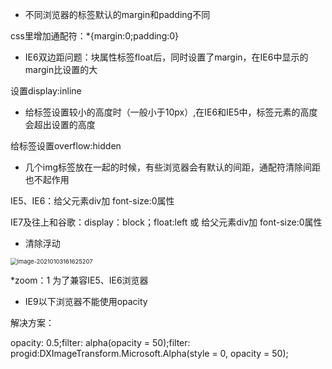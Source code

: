 * 不同浏览器的标签默认的margin和padding不同

css里增加通配符：*{margin:0;padding:0}

* IE6双边距问题：块属性标签float后，同时设置了margin，在IE6中显示的margin比设置的大

设置display:inline

* 给标签设置较小的高度时（一般小于10px）,在IE6和IE5中，标签元素的高度会超出设置的高度

给标签设置overflow:hidden

* 几个img标签放在一起的时候，有些浏览器会有默认的间距，通配符清除间距也不起作用

IE5、IE6：给父元素div加 font-size:0属性

IE7及往上和谷歌：display：block；float:left  或  给父元素div加 font-size:0属性

* 清除浮动

<img src="C:\Users\zhuwanning\AppData\Roaming\Typora\typora-user-images\image-20210103161625207.png" alt="image-20210103161625207" style="zoom: 67%;" />

*zoom：1 为了兼容IE5、IE6浏览器

* IE9以下浏览器不能使用opacity

解决方案：

 opacity: 0.5;filter: alpha(opacity = 50);filter: progid:DXImageTransform.Microsoft.Alpha(style = 0, opacity = 50);

